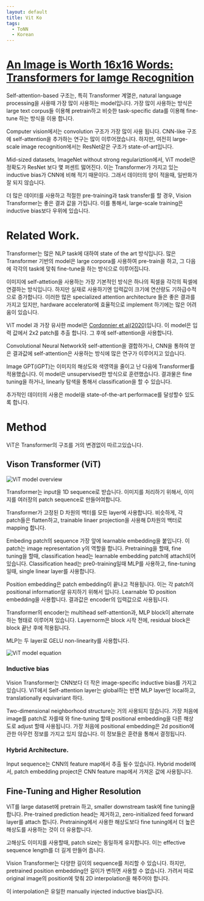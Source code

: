 ```yaml
---
layout: default
title: Vit Ko
tags:
  - ToNN
  - Korean
---
```

# [An Image is Worth 16x16 Words: Transformers for Iamge Recognition](https://arxiv.org/pdf/2010.11929.pdf)

Self-attention-based 구조는, 특히 Transformer 계열은, natural language processing을 사용때 가장 많이 사용하는 model입니다. 가장 많이 사용하는 방식은 large text corpus들 이용해 pretrain하고 비슷한 task-specific data를 이용해 fine-tune 하는 방식을 이용 합니다.

Computer vision에서는 convolution 구조가 가장 많이 사용 됩니다. CNN-like 구조에 self-attention을 추가하는 연구는 많이 이루어졌습니다. 하지만, 여전히 large-scale image recognition에서는 ResNet같은 구조가 state-of-art입니다.

Mid-sized datasets, ImageNet without strong regulariztion에서, ViT model은 정확도가 ResNet 보다 몇 퍼센트 떯어진다. 이는 Transformer가 가지고 있는 inductive bias가 CNN에 비해 적기 때문이다. 그래서 데이터의 양이 적을때, 일반화가 잘 되지 않습니다.

더 많은 데이터를 사용하고 적절한 pre-training과 task transfer를 할 경우, Vision Transformer는 좋은 결과 값을 가집니다. 이를 통해서, large-scale training은 inductive bias보다 우위에 있습니다.

# Related Work.

Transformer는 많은 NLP task에 대하여 state of the art 방식입니다. 많은 Transformer 기반의 model은 large corpora를 사용하여 pre-train을 하고, 그 다음에 각각의 task에 맞춰 fine-tune을 하는 방식으로 이루어집니다.

이미지에 self-attetion을 사용하는 가장 기본적인 방식은 하나의 픽셀을 각각의 픽셀에 연결하는 방식입니다. 하지만 실재로 사용하기엔 입력값이 크기에 연산량도 기하급수적으로 증가합니다. 이러한 많은 specialized attention architecture 들은 좋은 결과를 가지고 있지만, hardware accelerator에 효율적으로 implement 하기에는 많은 어려움이 있습니다.

ViT model 과 가장 유사한 model은 [Cordonnier et al(2020)](https://arxiv.org/pdf/1911.03584.pdf)입니다. 이 model은 입력 값에서 2x2 patch를 추출 합니다. 그 후에 self-attention을 사용합니다. 

Convolutional Neural Network와 self-attention을 결합하거나, CNN을 통하여 얻은 결과값에 self-attention은 사용하는 방식에 많은 연구가 이루어지고 있습니다.

Image GPT(iGPT)는 이미지의 해상도와 색영역을 줄이고 난 다음에  Transformer를 적용했습니다. 이 model은 unsupervised한 방식으로 훈련했습니다. 결과물은 fine tuning을 하거나,  linearly 탐색을 통해서 classification을 할 수 있습니다. 

추가적인 데이터의 사용은 model을 state-of-the-art performace를 달성할수 있도록 합니다.

# Method

ViT은 Transformer의 구조를 거의 변경없이 따르고있습니다.

## Vison Transformer (ViT)

![ViT model overview](/assets/images/ToNN/Korean/ViT_model_overview.png)

Transformer는 input을 1D sequence로 받습니다. 이미지를 처리하기 위해서, 이미지를 여러장의 patch sequence로 만들어여합니다.

Transformer가 고정된 D 차원의 백터를 모든 layer에 사용합니다. 비슷하게, 각 patch들은 flatten하고, trainable linaer projection을 사용해 D차원의 백터로 mapping 합니다. 

Embeding patch의 sequence 가장 앞에 learnable embedding을  붙입니다. 이 patch는 image representation y의 역할을 합니다. Pretraining을 할때, fine tuning을 할때, classification head는 learnable embedding patch에 attach되어있습니다. Classification head는 pre0-training일때 MLP를 사용하고, fine-tuning 일때, single linear layer를 사용합니다.

Position embedding은 patch embedding이 끝나고 적용됩니다. 이는 각 patch의 positional information알 유지하기 위해서 입니다. Learnable 1D position embedding을 사용합니다. 결과값은 encoder의 입력값으로 사용됩니다.

Transformer의 encoder는 multihead self-attention과, MLP block이 alternate하는 형태로 이루어져 있습니다. Layernorm은 block 시작 전에, residual block은 block 끝난 후에 적용됩니다.

MLP는 두 layer로 GELU non-linearity를 사용합니다.

![ViT model equation](/assets/images/ToNN/Korean/ViT_model_equation.png)

### Inductive bias

Vision Transformer는 CNN보다 더 작은 image-specific inductive bias를 가지고 있습니다. ViT에서 Self-attention layer는 global하는 반면 MLP layer만 local하고, translationally equivariant 하다.

Two-dimensional neighborhood structure는 거의 사용되지 않습니다. 가장 처음에 image를 patch로 자를때 와  fine-tuning 할때 positional embedding을 다른 해상도로 adjust 할때 사용됩니다. 가장 처음에 positional embedding은 2d position에 관한 아무런 정보를 가지고 있지 않습니다. 이 정보들은 훈련을 통해서 결정됩니다.

### Hybrid Architecture.
Input sequence는 CNN의 feature map에서 추출 될수 있습니다. Hybrid model에서, patch embedding project은 CNN feature map에서 가져온 값에 사용됩니다.

## Fine-Tuning and Higher Resolution

ViT를 large dataset에 pretrain 하고, smaller downstream task에 fine tuning을 합니다. Pre-trained prediction head는 제거하고, zero-initialized feed forward layer를 attach 합니다. Pretraining에서 사용한 해상도보다 fine tuning에서 더 높은 해상도를 사용하는 것이 더 유용합니다.

고해상도 이미지를 사용할때,  patch size는 동일하게 유지합니다. 이는 effective sequence length를 더 길게 만들어 줍니다.

Vision Transformer는 다양한 길이의 sequence를 처리할 수 있습니다. 하지만, pretrained position embedding안 길이가 변하면 사용할 수 없습니다. 가려서 따로 original image의 position에 맞춰 2D interpolation을 해주어야 합니다.

이 interpolation은 유일한 manually injected inductive bias입니다. 